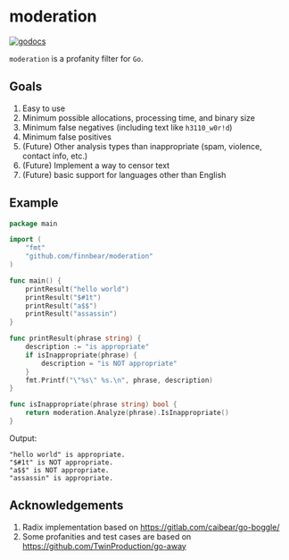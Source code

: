 # moderation

[![godocs](https://godoc.org/github.com/schollz/progressbar?status.svg)](https://godoc.org/github.com/finnbear/moderation) 

`moderation` is a profanity filter for `Go`.

## Goals

1. Easy to use
2. Minimum possible allocations, processing time, and binary size
3. Minimum false negatives (including text like `h3110_w0r!d`)
4. Minimum false positives
5. (Future) Other analysis types than inappropriate (spam, violence, contact info, etc.)
6. (Future) Implement a way to censor text
7. (Future) basic support for languages other than English

## Example
```go
package main

import (
    "fmt"
    "github.com/finnbear/moderation"
)

func main() {
    printResult("hello world")
    printResult("$#1t")
    printResult("a$$")
    printResult("assassin")
}

func printResult(phrase string) {
    description := "is appropriate"
    if isInappropriate(phrase) {
        description = "is NOT appropriate"
    }
    fmt.Printf("\"%s\" %s.\n", phrase, description)
}

func isInappropriate(phrase string) bool {
    return moderation.Analyze(phrase).IsInappropriate()
}
```

Output:
```console
"hello world" is appropriate.
"$#1t" is NOT appropriate.
"a$$" is NOT appropriate.
"assassin" is appropriate.
```

## Acknowledgements

1. Radix implementation based on https://gitlab.com/caibear/go-boggle/
2. Some profanities and test cases are based on https://github.com/TwinProduction/go-away
